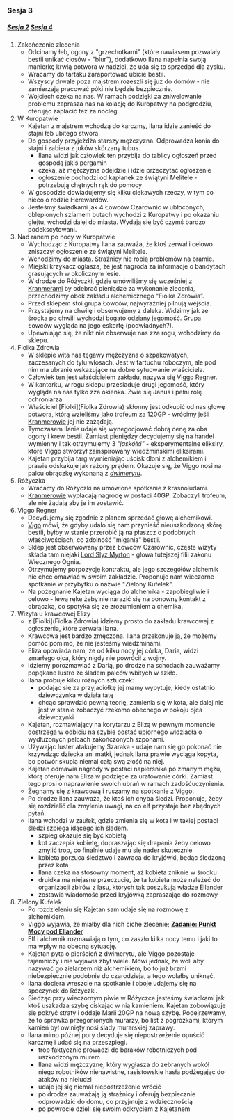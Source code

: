 ### Sesja 3
##### [Sesja 2](#sesja-2) [Sesja 4](#sesja-4)
1. Zakończenie zlecenia
    - Odcinamy łeb, ogony z "grzechotkami" (które nawiasem pozwalały bestii unikać ciosów - "blur"), dodatkowo Ilana napełnia swoją manierkę krwią potwora w nadziei, że uda się to sprzedać dla zysku.
    - Wracamy do tartaku zaraportować ubicie bestii.
    - Wszyscy drwale poza majstrem rozeszli się już do domów - nie zamierzają pracować póki nie będzie bezpiecznie.
    - Wojciech czeka na nas. W ramach podzięki za zniwelowanie problemu zaprasza nas na kolację do Kuropatwy na podgrodziu, oferując zapłacić też za nocleg.
2. W Kuropatwie
    - Kajetan z majstrem wchodzą do karczmy, Ilana idzie zanieść do stajni łeb ubitego stwora.
    - Do gospody przyjeżdża starszy mężczyzna. Odprowadza konia do stajni i zabiera z juków skórzany tubus.
        - Ilana widzi jak człowiek ten przybija do tablicy ogłoszeń przed gospodą jakiś pergamin
        - czeka, aż mężczyzna odejdzie i idzie przeczytać ogłoszenie
        - ogłoszenie pochodzi od kapłanek ze świątyni Melitele - potrzebują chętnych rąk do pomocy
    - W gospodzie dowiadujemy się kilku ciekawych rzeczy, w tym co nieco o rodzie Herewardów.
    - Jesteśmy świadkami jak 4 Łowców Czarownic w ubłoconych, oblepionych szlamem butach wychodzi z Kuropatwy i po okazaniu glejtu, wchodzi dalej do miasta. Wydają się być czymś bardzo podekscytowani. 
3. Nad ranem po nocy w Kuropatwie
    - Wychodząc z Kuropatwy Ilana zauważa, że ktoś zerwał i celowo zniszczył ogłoszenie ze świątyni Melitele.
    - Wchodzimy do miasta. Strażnicy nie robią problemów na bramie.
    - Miejski krzykacz ogłasza, że jest nagroda za informacje o bandytach grasujących w okolicznym lesie.
    - W drodze do Różyczki, gdzie umówiliśmy się wcześniej z [Kranmerami](Otto) by odebrać pieniądze za wykonanie zlecenia, przechodzimy obok zakładu alchemicznego “Fiolka Zdrowia”.
    - Przed sklepem stoi grupa Łowców, najwyraźniej pilnują wejścia.
    - Przystajemy na chwilę i obserwujemy z daleka. Widzimy jak ze środka po chwili wychodzi bogato odziany jegomość. Grupa Łowców wygląda na jego eskortę (podwładnych?).
    - Upewniając się, że nikt nie obserwuje nas zza rogu, wchodzimy do sklepu.
4. Fiolka Zdrowia
    - W sklepie wita nas tęgawy mężczyzna o szpakowatych, zaczesanych do tyłu włosach. Jest w fartuchu roboczym, ale pod nim ma ubranie wskazujące na dobre sytuowanie właściciela.
    - Człowiek ten jest właścicielem zakładu, nazywa się Viggo Regner. 
    - W kantorku, w rogu sklepu przesiaduje drugi jegomość, który wygląda na nas tylko zza okienka. Zwie się Janus i pełni rolę ochroniarza.
    - Właściciel [Fiolki](Fiolka Zdrowia) skłonny jest odkupić od nas głowę potwora, którą wzieliśmy jako trofeum za 120GP - wrócimy jeśli [Kranmerowie](Otto) jej nie zażądają.
    - Tymczasem Ilanie udaje się wynegocjować dobrą cenę za oba ogony i krew bestii. Zamiast pieniędzy decydujemy się na handel wymienny i tak otrzymujemy 3 *"jaskółki"* - eksperymentalne eliksiry, które Viggo stworzył zainspirowany wiedźmińskimi eliksirami.
    - Kajetan przybija targ wymieniając uścisk dłoni z alchemikiem i prawie odskakuje jak rażony prądem. Okazuje się, że Viggo nosi na palcu obrączkę wykonaną z [*dwimerytu*](dwimeryt).
5. Różyczka
    - Wracamy do Różyczki na umówione spotkanie z krasnoludami.
    - [Kranmerowie](Otto) wypłacają nagrodę w postaci 40GP. Zobaczyli trofeum, ale nie żądają aby je im zostawić.
6. Viggo Regner
    - Decydujemy się zgodnie z planem sprzedać głowę alchemikowi. 
    - [Vigo](Viggo) mówi, że gdyby udało się nam przynieść nieuszkodzoną skórę bestii, byłby w stanie przerobić ją na płaszcz o podobnych właściwościach, co zdolność "migania" bestii.
    - Sklep jest obserwowany przez Łowców Czarownic, częste wizyty składa tam niejaki [Lord Slyz Myrton](Myrton) - głowa tutejszej filii zakonu Wiecznego Ognia.
    - Otrzymujemy porpozycję kontraktu, ale jego szczegółów alchemik nie chce omawiać w swoim zakładzie. Proponuje nam wieczorne spotkanie w przybytku o nazwie "Zielony Kufelek".
    - Na pożegnanie Kajetan wyciąga do alchemika - zapobiegliwie i celowo - lewą rękę żeby nie narazić się na ponowny kontakt z obrączką, co spotyka się ze zrozumieniem alchemika.
7. Wizyta u krawcowej Elizy
    - z [Fiolki](Fiolka Zdrowia) idziemy prosto do zakładu krawcowej z ogłoszenia, które zerwała Ilana.
    - Krawcowa jest bardzo zmęczona. Ilana przekonuje ją, że możemy pomóc pomimo, że nie jesteśmy wiedźminami.
    - Eliza opowiada nam, że od kilku nocy jej córka, Daria, widzi zmarłego ojca, który nigdy nie powrócił z wojny.
    - Idziemy porozmawiać z Darią, po drodze na schodach zauważamy popękane lustro ze śladem palców wbitych w szkło.
    - Ilana próbuje kilku różnych sztuczek:
        - podając się za przyjaciółkę jej mamy wypytuje, kiedy ostatnio dziewczynka widziała tatę
        - chcąc sprawdzić pewną teorię, zamienia się w kota, ale dalej nie jest w stanie zobaczyć rzekomo obecnego w pokoju ojca dziewczynki
    - Kajetan, rozmawiający na korytarzu z Elizą w pewnym momencie dostrzega w odbiciu na szybie postać upiornego widziadła o wydłużonych palcach zakończonych szponami. 
    - Używając luster atakujemy Szaraka - udaje nam się go pokonać nie krzywdząc dziecka ani matki, jednak Ilana prawie wyciąga kopyta, bo potwór skupia niemal całą swą złość na niej.
    - Kajetan odmawia nagrody w postaci napierśnika po zmarłym mężu, którą oferuje nam Eliza w podzięce za uratowanie córki. Zamiast tego prosi o naprawienie swoich ubrań w ramach zadośćuczynienia.
    - Żegnamy się z krawcową i ruszamy na spotkanie z Viggo.
    - Po drodze Ilana zauważa, że ktoś ich chyba śledzi. Proponuje, żeby się rozdzielić dla zmylenia uwagi, na co elf przystaje bez zbędnych pytań.
    - Ilana wchodzi w zaułek, gdzie zmienia się w kota i w takiej postaci śledzi szpiega idącego ich śladem.
        - szpieg okazuje się być kobietą
        - kot zaczepia kobietę, dopraszając się drapania żeby celowo zmylić trop, co finalnie udaje mu się nader skutecznie
        - kobieta porzuca śledztwo i zawraca do kryjówki, będąc śledzoną przez kota
        - Ilana czeka na stosowny moment, aż kobieta zniknie w środku
        - druidka ma niejasne przeczucie, że ta kobieta może należeć do organizacji zbirów z lasu, których tak poszukują władze Ellander
        - zostawia wiadomość przed kryjówką zapraszając do rozmowy
8. Zielony Kufelek
    - Po rozdzieleniu się Kajetan sam udaje się na rozmowę z alchemikiem.
    - Viggo wyjawia, że miałby dla nich ciche zlecenie; **[Zadanie: Punkt Mocy pod Ellander](#z_q2)**
    - Elf i alchemik rozmawiają o tym, co zaszło kilka nocy temu i jaki to ma wpływ na obecną sytuację.
    - Kajetan pyta o pierścień z dwimerytu, ale Viggo pozostaje tajemniczy i nie wyjawia zbyt wiele. Mówi jednak, że woli aby nazywać go zielarzem niż alchemikiem, bo to już brzmi niebezpiecznie podobnie do czarodzieja, a tego wolałby uniknąć.
    - Ilana dociera wreszcie na spotkanie i oboje udajemy się na spoczynek do Różyczki.
    - Siedząc przy wieczornym piwie w Różyczce jesteśmy świadkami jak ktoś uszkadza szybę ciskając w nią kamieniem. Kajetan zobowiązuje się pokryć straty i oddaje Marii 20GP na nową szybę. Podejrzewamy, że to sprawka przegonionych murarzy, bo list z pogróżkami, którym kamień był owinięty nosi ślady murarskiej zaprawy.
    - Ilana mimo późnej pory decyduje się niepostrzeżenie opuścić karczmę i udać się na przeszpiegi.
        - trop faktycznie prowadzi do baraków robotniczych pod uszkodzonym murem 
        - Ilana widzi mężczyznę, który wygłasza do zebranych wokół niego robotników nienawistne, rasistowskie hasła podżegając do ataków na nieludzi
        - udaje jej się niemal niepostrzeżenie wrócić
        - po drodze zauważają ją strażnicy i oferują bezpiecznie odprowadzić do domu, co przyjmuje z wdzięcznością
        - po powrocie dzieli się swoim odkryciem z Kajetanem